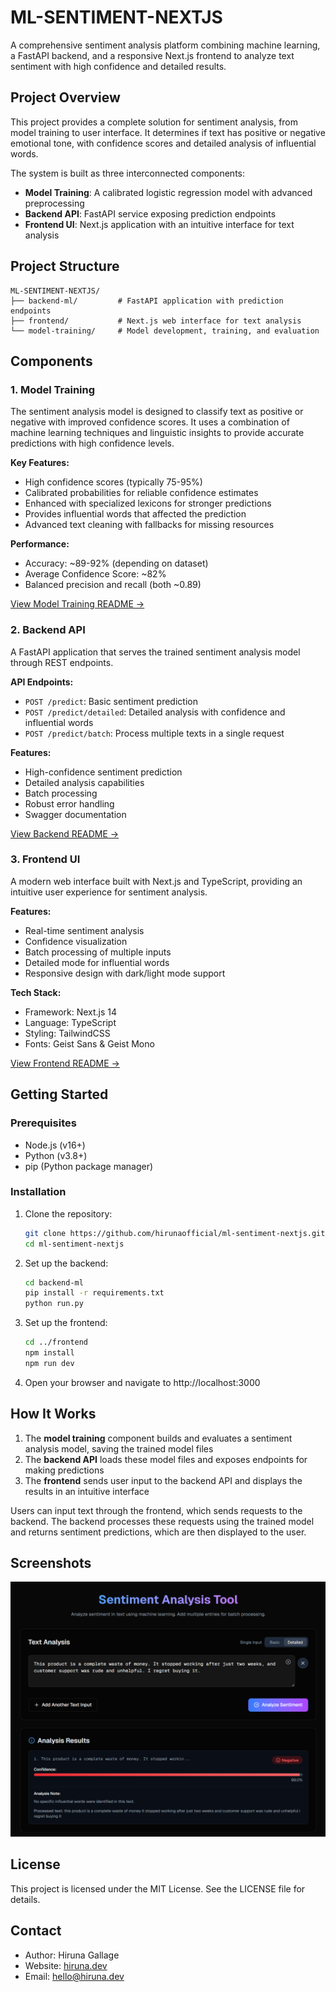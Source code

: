 # ML-SENTIMENT-NEXTJS

A comprehensive sentiment analysis platform combining machine learning, a FastAPI backend, and a responsive Next.js frontend to analyze text sentiment with high confidence and detailed results.

## Project Overview

This project provides a complete solution for sentiment analysis, from model training to user interface. It determines if text has positive or negative emotional tone, with confidence scores and detailed analysis of influential words.

The system is built as three interconnected components:

- **Model Training**: A calibrated logistic regression model with advanced preprocessing
- **Backend API**: FastAPI service exposing prediction endpoints
- **Frontend UI**: Next.js application with an intuitive interface for text analysis

## Project Structure

```
ML-SENTIMENT-NEXTJS/
├── backend-ml/         # FastAPI application with prediction endpoints
├── frontend/           # Next.js web interface for text analysis
└── model-training/     # Model development, training, and evaluation
```

## Components

### 1. Model Training

The sentiment analysis model is designed to classify text as positive or negative with improved confidence scores. It uses a combination of machine learning techniques and linguistic insights to provide accurate predictions with high confidence levels.

**Key Features:**
- High confidence scores (typically 75-95%)
- Calibrated probabilities for reliable confidence estimates
- Enhanced with specialized lexicons for stronger predictions
- Provides influential words that affected the prediction
- Advanced text cleaning with fallbacks for missing resources

**Performance:**
- Accuracy: ~89-92% (depending on dataset)
- Average Confidence Score: ~82%
- Balanced precision and recall (both ~0.89)

[View Model Training README →](./model-training/README.md)

### 2. Backend API

A FastAPI application that serves the trained sentiment analysis model through REST endpoints.

**API Endpoints:**
- `POST /predict`: Basic sentiment prediction
- `POST /predict/detailed`: Detailed analysis with confidence and influential words
- `POST /predict/batch`: Process multiple texts in a single request

**Features:**
- High-confidence sentiment prediction
- Detailed analysis capabilities
- Batch processing
- Robust error handling
- Swagger documentation

[View Backend README →](./backend-ml/README.md)

### 3. Frontend UI

A modern web interface built with Next.js and TypeScript, providing an intuitive user experience for sentiment analysis.

**Features:**
- Real-time sentiment analysis
- Confidence visualization
- Batch processing of multiple inputs
- Detailed mode for influential words
- Responsive design with dark/light mode support

**Tech Stack:**
- Framework: Next.js 14
- Language: TypeScript
- Styling: TailwindCSS
- Fonts: Geist Sans & Geist Mono

[View Frontend README →](./frontend/README.md)

## Getting Started

### Prerequisites

- Node.js (v16+)
- Python (v3.8+)
- pip (Python package manager)

### Installation

1. Clone the repository:
   ```bash
   git clone https://github.com/hirunaofficial/ml-sentiment-nextjs.git
   cd ml-sentiment-nextjs
   ```

2. Set up the backend:
   ```bash
   cd backend-ml
   pip install -r requirements.txt
   python run.py
   ```

3. Set up the frontend:
   ```bash
   cd ../frontend
   npm install
   npm run dev
   ```

4. Open your browser and navigate to http://localhost:3000

## How It Works

1. The **model training** component builds and evaluates a sentiment analysis model, saving the trained model files
2. The **backend API** loads these model files and exposes endpoints for making predictions
3. The **frontend** sends user input to the backend API and displays the results in an intuitive interface

Users can input text through the frontend, which sends requests to the backend. The backend processes these requests using the trained model and returns sentiment predictions, which are then displayed to the user.

## Screenshots

![Sentiment Analysis Tool](frontend/screenshots/screenshot_01.png)

## License

This project is licensed under the MIT License. See the LICENSE file for details.

## Contact

- Author: Hiruna Gallage
- Website: [hiruna.dev](https://hiruna.dev)
- Email: [hello@hiruna.dev](mailto:hello@hiruna.dev)